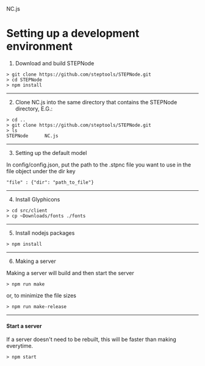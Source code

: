 NC.js


Setting up a development environment
====================================

  1. Download and build STEPNode

  ```
  > git clone https://github.com/steptools/STEPNode.git
  > cd STEPNode
  > npm install
  ```

  ------------------------------------------------------------------------------
  2. Clone NC.js into the same directory that contains the STEPNode
      directory, E.G.:

  ```
  > cd ..
  > git clone https://github.com/steptools/STEPNode.git
  > ls
  STEPNode      NC.js
  ```

  ------------------------------------------------------------------------------
  3. Setting up the default model

  In config/config.json, put the path to the .stpnc file you want to use in the 
  file object under the dir key
 
  ```
  "file" : {"dir": "path_to_file"} 
  ```

  ------------------------------------------------------------------------------
  4. Install Glyphicons

  ```
  > cd src/client
  > cp ~Downloads/fonts ./fonts
  ```

  ------------------------------------------------------------------------------
  5. Install nodejs packages

  ```
  > npm install
  ```

 ------------------------------------------------------------------------------
  6. Making a server

  Making a server will build and then start the server

  ```
  > npm run make
  ```

  or, to minimize the file sizes

  ```
  > npm run make-release
  ```

  ------------------------------------------------------------------------------
 

 #### Start a server

  If a server doesn't need to be rebuilt, this will be faster than making everytime. 

  ```
  > npm start
  ```